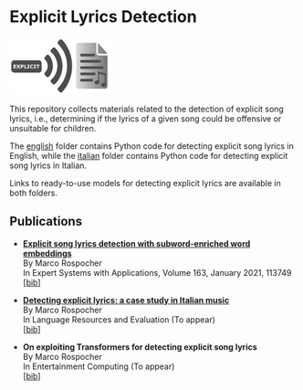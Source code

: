 # Explicit Lyrics Detection

![logo](explicit_logo.png)

This repository collects materials related to the detection of explicit song lyrics, i.e., determining if the lyrics of a given song could be offensive or unsuitable for children.

The [english](english/) folder contains Python code for detecting explicit song lyrics in English, while the [italian](italian/) folder contains Python code for detecting explicit song lyrics in Italian.

Links to ready-to-use models for detecting explicit lyrics are available in both folders.


## Publications

* **[Explicit song lyrics detection with subword-enriched word embeddings](https://doi.org/10.1016/j.eswa.2020.113749)**<br/>
    By Marco Rospocher<br/>
    In Expert Systems with Applications, Volume 163, January 2021, 113749<br/>
    [[bib](https://marcorospocher.com/files/bibs/2021eswa.bib)] 

* **[Detecting explicit lyrics: a case study in Italian music](https://doi.org/10.1007/s10579-022-09595-3)**<br/>
    By Marco Rospocher<br/>
    In Language Resources and Evaluation (To appear)<br/>
    [[bib](https://marcorospocher.com/files/bibs/TAlre.bib)] 
    
* **On exploiting Transformers for detecting explicit song lyrics**<br/>
    By Marco Rospocher<br/>
    In Entertainment Computing (To appear)<br/>
    [[bib](https://marcorospocher.com/files/bibs/TAec.bib)] 


